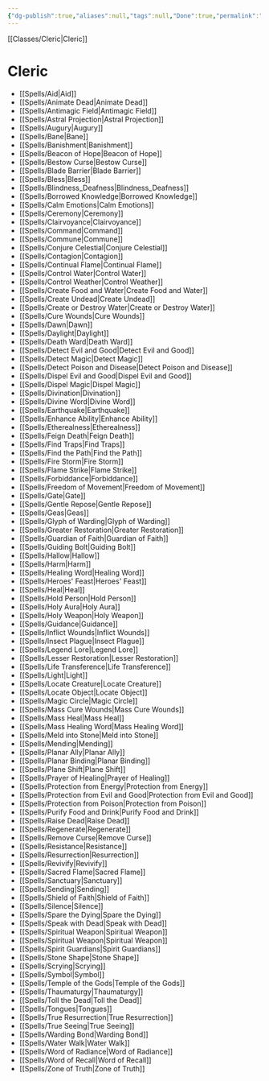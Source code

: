 ```yaml
---
{"dg-publish":true,"aliases":null,"tags":null,"Done":true,"permalink":"/classes/spelllists/cleric-spelllist/","dgHomeLink":false,"dgPassFrontmatter":true}
---
```


[[Classes/Cleric|Cleric]]
# Cleric
- [[Spells/Aid|Aid]]
- [[Spells/Animate Dead|Animate Dead]]
- [[Spells/Antimagic Field|Antimagic Field]]
- [[Spells/Astral Projection|Astral Projection]]
- [[Spells/Augury|Augury]]
- [[Spells/Bane|Bane]]
- [[Spells/Banishment|Banishment]]
- [[Spells/Beacon of Hope|Beacon of Hope]]
- [[Spells/Bestow Curse|Bestow Curse]]
- [[Spells/Blade Barrier|Blade Barrier]]
- [[Spells/Bless|Bless]]
- [[Spells/Blindness_Deafness|Blindness_Deafness]]
- [[Spells/Borrowed Knowledge|Borrowed Knowledge]]
- [[Spells/Calm Emotions|Calm Emotions]]
- [[Spells/Ceremony|Ceremony]]
- [[Spells/Clairvoyance|Clairvoyance]]
- [[Spells/Command|Command]]
- [[Spells/Commune|Commune]]
- [[Spells/Conjure Celestial|Conjure Celestial]]
- [[Spells/Contagion|Contagion]]
- [[Spells/Continual Flame|Continual Flame]]
- [[Spells/Control Water|Control Water]]
- [[Spells/Control Weather|Control Weather]]
- [[Spells/Create Food and Water|Create Food and Water]]
- [[Spells/Create Undead|Create Undead]]
- [[Spells/Create or Destroy Water|Create or Destroy Water]]
- [[Spells/Cure Wounds|Cure Wounds]]
- [[Spells/Dawn|Dawn]]
- [[Spells/Daylight|Daylight]]
- [[Spells/Death Ward|Death Ward]]
- [[Spells/Detect Evil and Good|Detect Evil and Good]]
- [[Spells/Detect Magic|Detect Magic]]
- [[Spells/Detect Poison and Disease|Detect Poison and Disease]]
- [[Spells/Dispel Evil and Good|Dispel Evil and Good]]
- [[Spells/Dispel Magic|Dispel Magic]]
- [[Spells/Divination|Divination]]
- [[Spells/Divine Word|Divine Word]]
- [[Spells/Earthquake|Earthquake]]
- [[Spells/Enhance Ability|Enhance Ability]]
- [[Spells/Etherealness|Etherealness]]
- [[Spells/Feign Death|Feign Death]]
- [[Spells/Find Traps|Find Traps]]
- [[Spells/Find the Path|Find the Path]]
- [[Spells/Fire Storm|Fire Storm]]
- [[Spells/Flame Strike|Flame Strike]]
- [[Spells/Forbiddance|Forbiddance]]
- [[Spells/Freedom of Movement|Freedom of Movement]]
- [[Spells/Gate|Gate]]
- [[Spells/Gentle Repose|Gentle Repose]]
- [[Spells/Geas|Geas]]
- [[Spells/Glyph of Warding|Glyph of Warding]]
- [[Spells/Greater Restoration|Greater Restoration]]
- [[Spells/Guardian of Faith|Guardian of Faith]]
- [[Spells/Guiding Bolt|Guiding Bolt]]
- [[Spells/Hallow|Hallow]]
- [[Spells/Harm|Harm]]
- [[Spells/Healing Word|Healing Word]]
- [[Spells/Heroes' Feast|Heroes' Feast]]
- [[Spells/Heal|Heal]]
- [[Spells/Hold Person|Hold Person]]
- [[Spells/Holy Aura|Holy Aura]]
- [[Spells/Holy Weapon|Holy Weapon]]
- [[Spells/Guidance|Guidance]]
- [[Spells/Inflict Wounds|Inflict Wounds]]
- [[Spells/Insect Plague|Insect Plague]]
- [[Spells/Legend Lore|Legend Lore]]
- [[Spells/Lesser Restoration|Lesser Restoration]]
- [[Spells/Life Transference|Life Transference]]
- [[Spells/Light|Light]]
- [[Spells/Locate Creature|Locate Creature]]
- [[Spells/Locate Object|Locate Object]]
- [[Spells/Magic Circle|Magic Circle]]
- [[Spells/Mass Cure Wounds|Mass Cure Wounds]]
- [[Spells/Mass Heal|Mass Heal]]
- [[Spells/Mass Healing Word|Mass Healing Word]]
- [[Spells/Meld into Stone|Meld into Stone]]
- [[Spells/Mending|Mending]]
- [[Spells/Planar Ally|Planar Ally]]
- [[Spells/Planar Binding|Planar Binding]]
- [[Spells/Plane Shift|Plane Shift]]
- [[Spells/Prayer of Healing|Prayer of Healing]]
- [[Spells/Protection from Energy|Protection from Energy]]
- [[Spells/Protection from Evil and Good|Protection from Evil and Good]]
- [[Spells/Protection from Poison|Protection from Poison]]
- [[Spells/Purify Food and Drink|Purify Food and Drink]]
- [[Spells/Raise Dead|Raise Dead]]
- [[Spells/Regenerate|Regenerate]]
- [[Spells/Remove Curse|Remove Curse]]
- [[Spells/Resistance|Resistance]]
- [[Spells/Resurrection|Resurrection]]
- [[Spells/Revivify|Revivify]]
- [[Spells/Sacred Flame|Sacred Flame]]
- [[Spells/Sanctuary|Sanctuary]]
- [[Spells/Sending|Sending]]
- [[Spells/Shield of Faith|Shield of Faith]]
- [[Spells/Silence|Silence]]
- [[Spells/Spare the Dying|Spare the Dying]]
- [[Spells/Speak with Dead|Speak with Dead]]
- [[Spells/Spiritual Weapon|Spiritual Weapon]]
- [[Spells/Spiritual Weapon|Spiritual Weapon]]
- [[Spells/Spirit Guardians|Spirit Guardians]]
- [[Spells/Stone Shape|Stone Shape]]
- [[Spells/Scrying|Scrying]]
- [[Spells/Symbol|Symbol]]
- [[Spells/Temple of the Gods|Temple of the Gods]]
- [[Spells/Thaumaturgy|Thaumaturgy]]
- [[Spells/Toll the Dead|Toll the Dead]]
- [[Spells/Tongues|Tongues]]
- [[Spells/True Resurrection|True Resurrection]]
- [[Spells/True Seeing|True Seeing]]
- [[Spells/Warding Bond|Warding Bond]]
- [[Spells/Water Walk|Water Walk]]
- [[Spells/Word of Radiance|Word of Radiance]]
- [[Spells/Word of Recall|Word of Recall]]
- [[Spells/Zone of Truth|Zone of Truth]]
